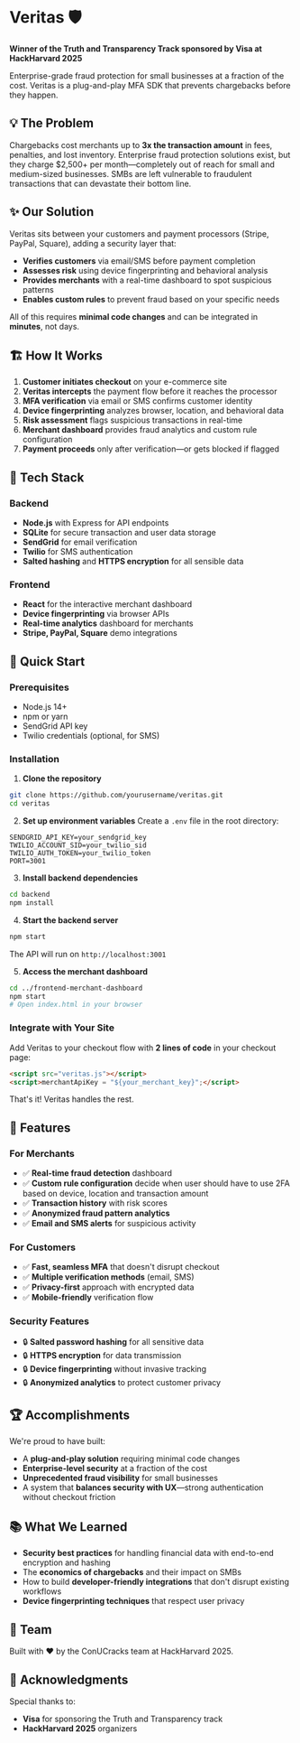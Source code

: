 # Veritas 🛡️

**Winner of the Truth and Transparency Track sponsored by Visa at HackHarvard 2025**

Enterprise-grade fraud protection for small businesses at a fraction of the cost. Veritas is a plug-and-play MFA SDK that prevents chargebacks before they happen.

## 💡 The Problem

Chargebacks cost merchants up to **3x the transaction amount** in fees, penalties, and lost inventory. Enterprise fraud protection solutions exist, but they charge $2,500+ per month—completely out of reach for small and medium-sized businesses. SMBs are left vulnerable to fraudulent transactions that can devastate their bottom line.

## ✨ Our Solution

Veritas sits between your customers and payment processors (Stripe, PayPal, Square), adding a security layer that:

- **Verifies customers** via email/SMS before payment completion
- **Assesses risk** using device fingerprinting and behavioral analysis
- **Provides merchants** with a real-time dashboard to spot suspicious patterns
- **Enables custom rules** to prevent fraud based on your specific needs

All of this requires **minimal code changes** and can be integrated in **minutes**, not days.

## 🏗️ How It Works

1. **Customer initiates checkout** on your e-commerce site
2. **Veritas intercepts** the payment flow before it reaches the processor
3. **MFA verification** via email or SMS confirms customer identity
4. **Device fingerprinting** analyzes browser, location, and behavioral data
5. **Risk assessment** flags suspicious transactions in real-time
6. **Merchant dashboard** provides fraud analytics and custom rule configuration
7. **Payment proceeds** only after verification—or gets blocked if flagged

## 🔧 Tech Stack

### Backend

- **Node.js** with Express for API endpoints
- **SQLite** for secure transaction and user data storage
- **SendGrid** for email verification
- **Twilio** for SMS authentication
- **Salted hashing** and **HTTPS encryption** for all sensible data

### Frontend

- **React** for the interactive merchant dashboard
- **Device fingerprinting** via browser APIs
- **Real-time analytics** dashboard for merchants
- **Stripe, PayPal, Square** demo integrations

## 🚀 Quick Start

### Prerequisites

- Node.js 14+
- npm or yarn
- SendGrid API key
- Twilio credentials (optional, for SMS)

### Installation

1. **Clone the repository**

```bash
git clone https://github.com/yourusername/veritas.git
cd veritas
```

2. **Set up environment variables**
   Create a `.env` file in the root directory:

```env
SENDGRID_API_KEY=your_sendgrid_key
TWILIO_ACCOUNT_SID=your_twilio_sid
TWILIO_AUTH_TOKEN=your_twilio_token
PORT=3001
```

3. **Install backend dependencies**

```bash
cd backend
npm install
```

4. **Start the backend server**

```bash
npm start
```

The API will run on `http://localhost:3001`

5. **Access the merchant dashboard**

```bash
cd ../frontend-merchant-dashboard
npm start
# Open index.html in your browser
```

### Integrate with Your Site

Add Veritas to your checkout flow with **2 lines of code** in your checkout page:

```html
<script src="veritas.js"></script>
<script>merchantApiKey = "${your_merchant_key}";</script>
```

That's it! Veritas handles the rest.

## 🎯 Features

### For Merchants

- ✅ **Real-time fraud detection** dashboard
- ✅ **Custom rule configuration** decide when user should have to use 2FA based on device, location and transaction amount
- ✅ **Transaction history** with risk scores
- ✅ **Anonymized fraud pattern analytics**
- ✅ **Email and SMS alerts** for suspicious activity

### For Customers

- ✅ **Fast, seamless MFA** that doesn't disrupt checkout
- ✅ **Multiple verification methods** (email, SMS)
- ✅ **Privacy-first** approach with encrypted data
- ✅ **Mobile-friendly** verification flow

### Security Features

- 🔒 **Salted password hashing** for all sensitive data
- 🔒 **HTTPS encryption** for data transmission
- 🔒 **Device fingerprinting** without invasive tracking
- 🔒 **Anonymized analytics** to protect customer privacy

## 🏆 Accomplishments

We're proud to have built:

- A **plug-and-play solution** requiring minimal code changes
- **Enterprise-level security** at a fraction of the cost
- **Unprecedented fraud visibility** for small businesses
- A system that **balances security with UX**—strong authentication without checkout friction

## 📚 What We Learned

- **Security best practices** for handling financial data with end-to-end encryption and hashing
- The **economics of chargebacks** and their impact on SMBs
- How to build **developer-friendly integrations** that don't disrupt existing workflows
- **Device fingerprinting techniques** that respect user privacy

## 👥 Team

Built with ❤️ by the ConUCracks team at HackHarvard 2025.

## 🙏 Acknowledgments

Special thanks to:

- **Visa** for sponsoring the Truth and Transparency track
- **HackHarvard 2025** organizers
